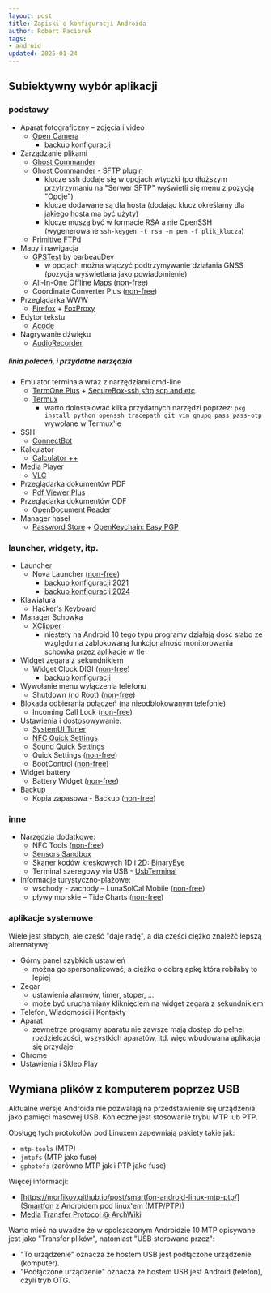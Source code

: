 ```yaml
---
layout: post
title: Zapiski o konfiguracji Androida
author: Robert Paciorek
tags:
- android
updated: 2025-01-24
---
```


## Subiektywny wybór aplikacji

### podstawy

* Aparat fotograficzny – zdjęcia i video
	* [Open Camera](https://sourceforge.net/projects/opencamera/)
		* [backup konfiguracji](/files/android/BACKUP_OC_20210923_140519.xml)
* Zarządzanie plikami
	* [Ghost Commander](https://sourceforge.net/projects/ghostcommander/)
	* [Ghost Commander - SFTP plugin](https://sourceforge.net/projects/gc-sftp/)
		* klucze ssh dodaje się w opcjach wtyczki (po dłuższym przytrzymaniu na "Serwer SFTP" wyświetli się menu z pozycją "Opcje")
		* klucze dodawane są dla hosta (dodając klucz określamy dla jakiego hosta ma być użyty)
		* klucze muszą być w formacie RSA a nie OpenSSH (wygenerowane `ssh-keygen -t rsa -m pem -f plik_klucza`)
	* [Primitive FTPd](https://github.com/wolpi/prim-ftpd/)
* Mapy i nawigacja
	* [GPSTest](https://github.com/barbeau/gpstest) by barbeauDev
		* w opcjach można włączyć podtrzymywanie działania GNSS (pozycja wyświetlana jako powiadomienie)
	* All-In-One Offline Maps ([non-free](https://play.google.com/store/apps/details?id=net.psyberia.offlinemaps))
	* Coordinate Converter Plus ([non-free](https://play.google.com/store/apps/details?id=com.tennyson.degrees2utm))
* Przeglądarka WWW
	* [Firefox](https://www.mozilla.org/en-US/firefox/mobile/) + [FoxProxy](https://github.com/foxyproxy/firefox-extension)
* Edytor tekstu
	* [Acode](https://github.com/deadlyjack/Acode)
* Nagrywanie dźwięku
	* [AudioRecorder](https://github.com/Dimowner/AudioRecorder)

##### linia poleceń, i przydatne narzędzia 

* Emulator terminala wraz z narzędziami cmd-line
	* [TermOne Plus](https://gitlab.com/termapps/termoneplus) + [SecureBox-ssh,sftp,scp and etc](https://gitlab.com/termapps/securebox)
	* [Termux](https://github.com/termux/termux-app)
		* warto doinstalować kilka przydatnych narzędzi poprzez: `pkg install python openssh tracepath git vim gnupg pass pass-otp` wywołane w Termux'ie
* SSH
	* [ConnectBot](https://connectbot.org/)
* Kalkulator
	* [Calculator ++](https://github.com/serso/android-calculatorpp)
* Media Player
	* [VLC](http://www.videolan.org/)
* Przeglądarka dokumentów PDF
	* [Pdf Viewer Plus](https://github.com/JavaCafe01/PdfViewer)
* Przeglądarka dokumentów ODF
	* [OpenDocument Reader](https://github.com/TomTasche/OpenDocument.droid)
* Manager haseł
	* [Password Store](https://github.com/android-password-store/Android-Password-Store) + [OpenKeychain: Easy PGP](https://github.com/open-keychain/open-keychain)

### launcher, widgety, itp.

* Launcher
	* Nova Launcher ([non-free](https://play.google.com/store/apps/details?id=com.teslacoilsw.launcher))
		* [backup konfiguracji 2021](/files/android/2021-09-26_01-59.novabackup)
		* [backup konfiguracji 2024](/files/android/2024-12-01_11-21.novabackup)
* Klawiatura
	* [Hacker's Keyboard](https://code.google.com/p/hackerskeyboard/)
* Manager Schowka
	* [XClipper](https://gitlab.com/KaustubhPatange/xclipper-fdroid)
		* niestety na Android 10 tego typu programy działają dość słabo ze względu na zablokowaną funkcjonalność monitorowania schowka przez aplikacje w tle
* Widget zegara z sekundnikiem
	* Widget Clock DIGI ([non-free](https://play.google.com/store/apps/details?id=sk.michalec.SimpleDigiClockWidget))
		* [backup konfiguracji](/files/android/DIGI_Clock_Widget.json)
* Wywołanie menu wyłączenia telefonu
	* Shutdown (no Root) ([non-free](https://play.google.com/store/apps/details?id=com.samiadom.Shutdown))
* Blokada odbierania połączeń (na nieodblokowanym telefonie)
	* Incoming Call Lock ([non-free](https://play.google.com/store/apps/details?id=com.approids.calllock))
* Ustawienia i dostosowywanie:
	* [SystemUI Tuner](https://github.com/zacharee/Tweaker/)
	* [NFC Quick Settings](https://github.com/pcolby/nfc-quick-settings)
	* [Sound Quick Settings](https://github.com/SimonMarquis/Android-SoundQuickSettings)
	* Quick Settings ([non-free](https://play.google.com/store/apps/details?id=it.simonesestito.ntiles))
	* BootControl ([non-free](https://play.google.com/store/apps/details?id=com.microntek.bootcontrol))
* Widget battery
	* Battery Widget ([non-free](https://play.google.com/store/apps/details?id=com.droidparadise.batterywidget))
* Backup
	* Kopia zapasowa - Backup ([non-free](https://play.google.com/store/apps/details?id=com.backupyourmobile))

### inne

* Narzędzia dodatkowe:
	* NFC Tools ([non-free](https://play.google.com/store/apps/details?id=com.wakdev.wdnfc))
	* [Sensors Sandbox](https://github.com/mustafa01ali/SensorsSandbox)
	* Skaner kodów kreskowych 1D i 2D: [BinaryEye](https://github.com/markusfisch/BinaryEye)
	* Terminal szeregowy via USB - [UsbTerminal](https://github.com/liorhass/UsbTerminal)
* Informacje turystyczno-plażowe:
	* wschody - zachody – LunaSolCal Mobile ([non-free](https://play.google.com/store/apps/details?id=com.vvse.lunasolcal))
	* pływy morskie – Tide Charts ([non-free](https://play.google.com/store/apps/details?id=com.SeventhGear.tides))

### aplikacje systemowe

Wiele jest słabych, ale część "daje radę", a dla części ciężko znaleźć lepszą alternatywę:

* Górny panel szybkich ustawień
	* można go spersonalizować, a ciężko o dobrą apkę która robiłaby to lepiej
* Zegar
	* ustawienia alarmów, timer, stoper, ...
	* może być uruchamiany kliknięciem na widget zegara z sekundnikiem
* Telefon, Wiadomości i Kontakty
* Aparat
	* zewnętrze programy aparatu nie zawsze mają dostęp do pełnej rozdzielczości, wszystkich aparatów, itd. więc wbudowana aplikacja się przydaje
* Chrome
* Ustawienia i Sklep Play


## Wymiana plików z komputerem poprzez USB

Aktualne wersje Androida nie pozwalają na przedstawienie się urządzenia jako pamięci masowej USB. Konieczne jest stosowanie trybu MTP lub PTP.

Obsługę tych protokołów pod Linuxem zapewniają pakiety takie jak:

* `mtp-tools` (MTP)
* `jmtpfs` (MTP jako fuse)
* `gphotofs` (zarówno MTP jak i PTP jako fuse)

Więcej informacji:

* [https://morfikov.github.io/post/smartfon-android-linux-mtp-ptp/](Smartfon z Androidem pod linux'em (MTP/PTP))
* [Media Transfer Protocol @ ArchWiki](https://wiki.archlinux.org/title/Media_Transfer_Protocol)

Warto mieć na uwadze że w spolszczonym Androidzie 10 MTP opisywane jest jako "Transfer plików", natomiast "USB sterowane przez":

* "To urządzenie" oznacza że hostem USB jest podłączone urządzenie (komputer).
* "Podłączone urządzenie" oznacza że hostem USB jest Android (telefon), czyli tryb OTG.
